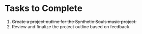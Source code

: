 # Tasks to Complete

1. ~~Create a project outline for the Synthetic Souls music project.~~
2. Review and finalize the project outline based on feedback.
